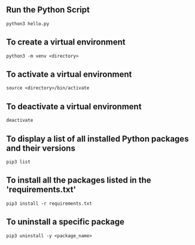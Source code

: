## Run the Python Script
    python3 hello.py

## To create a virtual environment
    python3 -m venv <directory>

## To activate a virtual environment
    source <directory>/bin/activate

## To deactivate a virtual environment
    deactivate

## To display a list of all installed Python packages and their versions
    pip3 list

## To install all the packages listed in the 'requirements.txt'
    pip3 install -r requirements.txt
    
## To uninstall a specific package
    pip3 uninstall -y <package_name>
